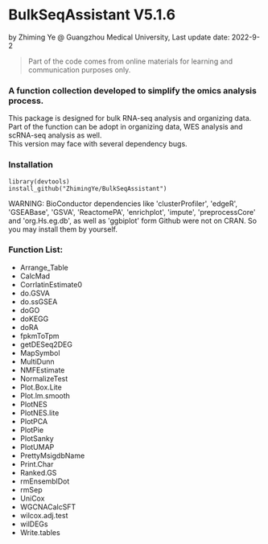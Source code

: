 # BulkSeqAssistant V5.1.6  
by Zhiming Ye @ Guangzhou Medical University, Last update date: 2022-9-2   
> Part of the code comes from online materials for learning and communication purposes only.  

### A function collection developed to simplify the omics analysis process.
This package is designed for bulk RNA-seq analysis and organizing data.  
Part of the function can be adopt in organizing data, WES analysis and scRNA-seq analysis as well.  
This version may face with several dependency bugs.  
### Installation
```
library(devtools)
install_github("ZhimingYe/BulkSeqAssistant")
```
WARNING: BioConductor dependencies like 'clusterProfiler', 'edgeR', 'GSEABase', 'GSVA', 'ReactomePA', 'enrichplot', 'impute', 'preprocessCore' and 'org.Hs.eg.db', as well as 'ggbiplot' form Github were not on CRAN. So you may install them by yourself.  
### Function List: 
* Arrange_Table
* CalcMad
* CorrlatinEstimate0
* do.GSVA
* do.ssGSEA
* doGO
* doKEGG
* doRA
* fpkmToTpm
* getDESeq2DEG
* MapSymbol
* MultiDunn
* NMFEstimate
* NormalizeTest
* Plot.Box.Lite
* Plot.lm.smooth
* PlotNES
* PlotNES.lite
* PlotPCA
* PlotPie
* PlotSanky
* PlotUMAP
* PrettyMsigdbName
* Print.Char
* Ranked.GS
* rmEnsemblDot
* rmSep
* UniCox
* WGCNACalcSFT
* wilcox.adj.test
* wilDEGs
* Write.tables
